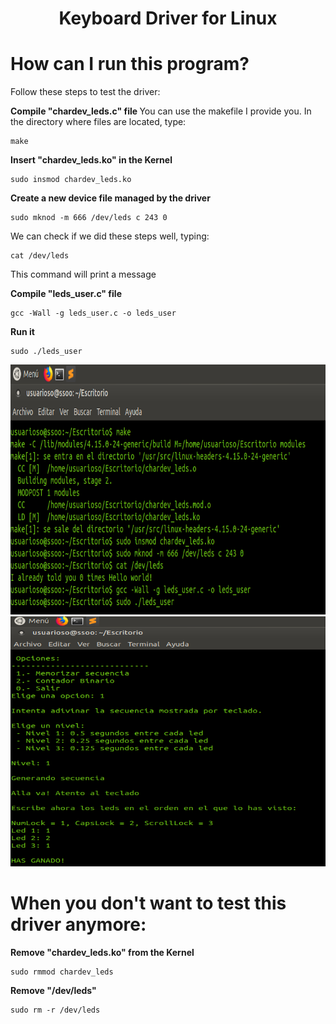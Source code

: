 <h1 align="center"> Keyboard Driver for Linux </h1>

# How can I run this program?

Follow these steps to test the driver:

<b>Compile "chardev_leds.c" file </b>
You can use the makefile I provide you. In the directory where files are located, type:
```
make
```
<b>Insert "chardev_leds.ko" in the Kernel</b>
```
sudo insmod chardev_leds.ko
```
<b>Create a new device file managed by the driver</b>
```
sudo mknod -m 666 /dev/leds c 243 0
```
We can check if we did these steps well, typing:
```
cat /dev/leds
```
This command will print a message

<b>Compile "leds_user.c" file</b>
```
gcc -Wall -g leds_user.c -o leds_user
```
<b>Run it</b>
```
sudo ./leds_user
```
<p>
  <div align="center">
    <img src="https://github.com/arturobp3/Keyboard_Driver/blob/master/img/terminal1.png" width="700" height="400">
    <img src="https://github.com/arturobp3/Keyboard_Driver/blob/master/img/terminal2.png" width="700" height="400">
  </div>      
</p>

# When you don't want to test this driver anymore:

<b>Remove "chardev_leds.ko" from the Kernel</b>
```
sudo rmmod chardev_leds
```

<b>Remove "/dev/leds"</b>
```
sudo rm -r /dev/leds
```
